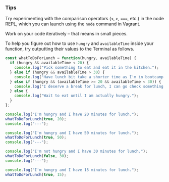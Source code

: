 ### Tips

Try experimenting with the comparison operators (`<`, `>`, `===`, etc.) in the node REPL, which you can launch using the `node` command in Vagrant.

Work on your code iteratively – that means in small pieces. 

To help you figure out how to use `hungry` and `availableTime` inside your function, try outputting their values to the Terminal as follows.

```javascript
const whatToDoForLunch = function(hungry, availableTime) {
  if (hungry && availableTime < 20) {
    console.log("Pick something to eat and eat it in the kitchen.");
  } else if (hungry && availableTime > 30) {
    console.log("Have lunch bit take a shorter time as I'm in bootcamp and here to work hard.");
  } else if (hungry && (availableTime >= 20 && availableTime < 30)) {
    console.log("I deserve a break for lunch, I can go check something out in Kits.");
  } else {
    console.log("Wait to eat until I am actually hungry.");
  }
};

console.log("I'm hungry and I have 20 minutes for lunch.");
whatToDoForLunch(true, 20);
console.log("---");

console.log("I'm hungry and I have 50 minutes for lunch.");
whatToDoForLunch(true, 50);
console.log("---");

console.log("I'm not hungry and I have 30 minutes for lunch.");
whatToDoForLunch(false, 30);
console.log("---");

console.log("I'm hungry and I have 15 minutes for lunch.");
whatToDoForLunch(true, 15);
```